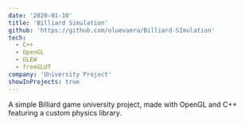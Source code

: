 ```yaml
---
date: '2020-01-10'
title: 'Billiard Simulation'
github: 'https://github.com/oluevaera/Billiard-SImulation'
tech:
  - C++
  - OpenGL
  - GLEW
  - freeGLUT
company: 'University Project'
showInProjects: true
---
```


A simple Billiard game university project, made with OpenGL and C++ featuring a custom physics library.
